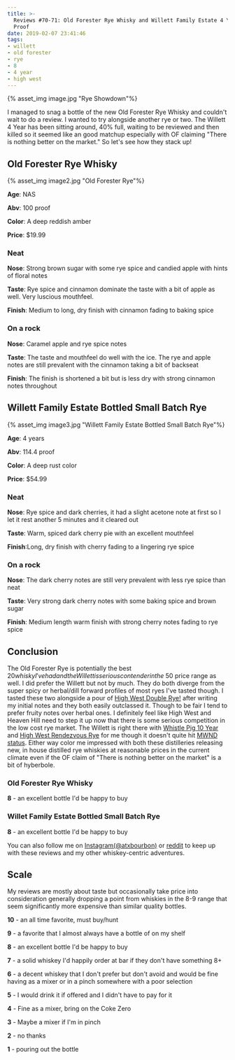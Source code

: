 ```yaml
---
title: >-
  Reviews #70-71: Old Forester Rye Whisky and Willett Family Estate 4 Year 114.4
  Proof
date: 2019-02-07 23:41:46
tags:
- willett
- old forester
- rye
- 8
- 4 year
- high west
---
```


{% asset_img image.jpg "Rye Showdown"%}

I managed to snag a bottle of the new Old Forester Rye Whisky and couldn't wait to do a review. I wanted to try alongside another rye or two. The Willett 4 Year has been sitting around, 40% full, waiting to be reviewed and then killed so it seemed like an good matchup especially with OF claiming "There is nothing better on the market." So let's see how they stack up!

## Old Forester Rye Whisky

{% asset_img image2.jpg "Old Forester Rye"%}

**Age**: NAS

**Abv**: 100 proof

**Color**: A deep reddish amber 

**Price**: $19.99

### Neat
**Nose**: Strong brown sugar with some rye spice and candied apple with hints of floral notes

**Taste**: Rye spice and cinnamon dominate the taste with a bit of apple as well. Very luscious mouthfeel.

**Finish**: Medium to long, dry finish with cinnamon fading to baking spice

### On a rock
**Nose**: Caramel apple and rye spice notes

**Taste**: The taste and mouthfeel do well with the ice. The rye and apple notes are still prevalent with the cinnamon taking a bit of backseat

**Finish**: The finish is shortened a bit but is less dry with strong cinnamon notes throughout

## Willett Family Estate Bottled Small Batch Rye

{% asset_img image3.jpg "Willett Family Estate Bottled Small Batch Rye"%}

**Age**: 4 years

**Abv**: 114.4 proof

**Color**: A deep rust color 

**Price**: $54.99

### Neat
**Nose**: Rye spice and dark cherries, it had a slight acetone note at first so I let it rest another 5 minutes and it cleared out

**Taste**: Warm, spiced dark cherry pie with an excellent mouthfeel

**Finish**:Long, dry finish with cherry fading to a lingering rye spice

### On a rock
**Nose**: The dark cherry notes are still very prevalent with less rye spice than neat

**Taste**: Very strong dark cherry notes with some baking spice and brown sugar

**Finish**: Medium length warm finish with strong cherry notes fading to rye spice

## Conclusion
The Old Forester Rye is potentially the best $20 whisky I've had and the Willett is serious contender in the ~$50 price range as well. I did prefer the Willett but not by much. They do both diverge from the super spicy or herbal/dill forward profiles of most ryes I've tasted though. I tasted these two alongside a pour of [High West Double Rye!](https://atxbourbon.com/2018/12/22/Reviews-55-High-West-Double-Rye-2018/) after writing my initial notes and they both easily outclassed it. Though to be fair I tend to prefer fruity notes over herbal ones. I definitely feel like High West and Heaven Hill need to step it up now that there is some serious competition in the low cost rye market. The Willett is right there with [Whistle Pig 10 Year](https://atxbourbon.com/2018/11/03/Review-38-Whistle-Pig-Rye-10-Year/) and [High West Rendezvous Rye](https://atxbourbon.com/2018/11/23/Review-44-High-West-Rendezvous-Rye/) for me though it doesn't quite hit [MWND status](https://atxbourbon.com/2019/01/04/Review-61-High-West-A-Mid-Winter-Night-s-Dram-Act-6-Scene-5/). Either way color me impressed with both these distilleries releasing new, in house distilled rye whiskies at reasonable prices in the current climate even if the OF claim of "There is nothing better on the market" is a bit of hyberbole. 

### Old Forester Rye Whisky

**8** - an excellent bottle I'd be happy to buy

### Willet Family Estate Bottled Small Batch Rye

**8** - an excellent bottle I'd be happy to buy

You can also follow me on [Instagram(@atxbourbon)](https://www.instagram.com/atxbourbon/) or [reddit](https://www.reddit.com/r/scottmotorraddrinks/) to keep up with these reviews and my other whiskey-centric adventures.

## Scale
My reviews are mostly about taste but occasionally take price into consideration generally dropping a point from whiskies in the 8-9 range that seem significantly more expensive than similar quality bottles.

**10** - an all time favorite, must buy/hunt

**9** - a favorite that I almost always have a bottle of on my shelf

**8** - an excellent bottle I'd be happy to buy

**7** - a solid whiskey I'd happily order at bar if they don't have something 8+

**6** - a decent whiskey that I don't prefer but don't avoid and would be fine having as a mixer or in a pinch somewhere with a poor selection

**5** - I would drink it if offered and I didn't have to pay for it

**4** - Fine as a mixer, bring on the Coke Zero

**3** - Maybe a mixer if I'm in  pinch

**2** - no thanks

**1** - pouring out the bottle  